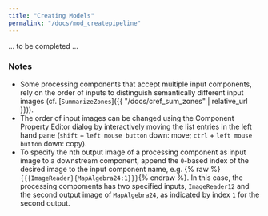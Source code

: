 ```yaml
---
title: "Creating Models"
permalink: "/docs/mod_createpipeline"
--- 
```



... to be completed ...


### Notes 
- Some processing components that accept multiple input components, rely on the order of inputs to distinguish semantically different input images (cf. [`SummarizeZones`]({{ "/docs/cref_sum_zones" | relative_url }})). 
- The order of input images can be changed using the Component Property Editor dialog by interactively moving the list entries in the left hand pane (`shift` + `left mouse button` down: move; `ctrl` + `left mouse button` down: copy).
- To specify the nth output image of a processing component as input image to a downstream component, append the `0`-based index of the desired image to the input component name, e.g. {% raw %}`{{{ImageReader}{MapAlgebra24:1}}}`{% endraw %}.
In this case, the processing compoments has two specified inputs, `ImageReader12` and the second output image of `MapAlgebra24`, as indicated by index `1` for the second output.